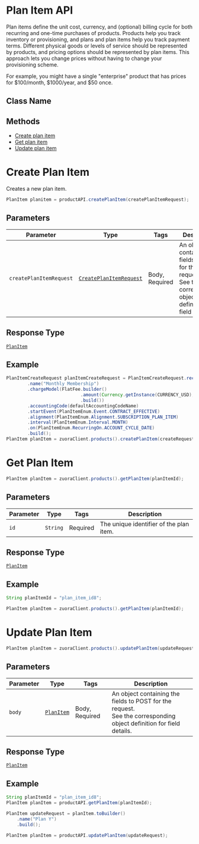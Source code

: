 # Plan Item API

Plan items define the unit cost, currency, and (optional) billing cycle for both recurring and one-time purchases of products. Products help you track inventory or provisioning, and plans and plan items help you track payment terms. Different physical goods or levels of service should be represented by products, and pricing options should be represented by plan items. This approach lets you change prices without having to change your provisioning scheme.

For example, you might have a single "enterprise" product that has prices for $100/month, $1000/year, and $50 once.

## Class Name



## Methods

* [Create plan item](/doc/plan-item-api.md#create-plan-item)
* [Get plan item](/doc/plan-item-api.md#get-plan-item)
* [Update plan item](/doc/plan-item-api.md#update-plan-item)



# Create Plan Item

Creates a new plan item.

```java
PlanItem planitem = productAPI.createPlanItem(createPlanItemRequest);
```

## Parameters

| Parameter | Type | Tags | Description |
|  --- | --- | --- | --- |
| `createPlanItemRequest` | [`CreatePlanItemRequest`](/doc/models/create-plan-item-request.md) | Body, Required | An object containing the fields to POST for the request.<br>See the corresponding object definition for field details. |

## Response Type

[`PlanItem`](/doc/models/plan-item.md)

## Example

```java
PlanItemCreateRequest planItemCreateRequest = PlanItemCreateRequest.recurringBuilder()
        .name("Monthly Membership")
        .chargeModel(FlatFee.builder()
                            .amount(Currency.getInstance(CURRENCY_USD), 5.00)
                            .build())
        .accountingCode(defaultAccountingCodeName)
        .startEvent(PlanItemEnum.Event.CONTRACT_EFFECTIVE)
        .alignment(PlanItemEnum.Alignment.SUBSCRIPTION_PLAN_ITEM)
        .interval(PlanItemEnum.Interval.MONTH)
        .on(PlanItemEnum.RecurringOn.ACCOUNT_CYCLE_DATE)
        .build();
PlanItem planItem = zuoraClient.products().createPlanItem(createRequest);
```


# Get Plan Item

```java
PlanItem planItem = zuoraClient.products().getPlanItem(planItemId);
```

## Parameters

| Parameter | Type | Tags | Description |
|  --- | --- | --- | --- |
| `id` | `String` | Required | The unique identifier of the plan item. |


## Response Type

[`PlanItem`](/doc/models/plan-item.md)


## Example 

```java
String planItemId = "plan_item_id8";

PlanItem planItem = zuoraClient.products().getPlanItem(planItemId);
```

# Update Plan Item

```java
PlanItem planItem = zuoraClient.products().updatePlanItem(updateRequest);
```


## Parameters

| Parameter | Type | Tags | Description |
|  --- | --- | --- | --- |
| `body` | [`PlanItem`](/doc/models/plan-item.md) | Body, Required | An object containing the fields to POST for the request.<br>See the corresponding object definition for field details. |


## Response Type

[`PlanItem`](/doc/models/plan-item.md)


## Example 

```java
String planItemId = "plan_item_id8";
PlanItem planItem = productAPI.getPlanItem(planItemId);

PlanItem updateRequest = planItem.toBuilder()
    .name("Plan Y")
    .build();
    
PlanItem planItem = productAPI.updatePlanItem(updateRequest);
```
